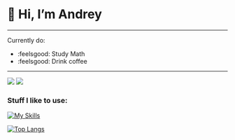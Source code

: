 # 👋 Hi, I’m **Andrey**

___

Currently do:
- :feelsgood: Study Math
- :feelsgood: Drink coffee

___

![](https://komarev.com/ghpvc/?username=calmlygrass)
![](https://www.codewars.com/users/JustAnCore/badges/small)

### Stuff I like to use:
[![My Skills](https://skillicons.dev/icons?i=cpp,cs,visualstudio,unity,git,arduino)](https://skillicons.dev)

[![Top Langs](https://github-readme-stats.vercel.app/api/top-langs/?username=calmlygrass&layout=compact&hide=purebasic)](https://github.com/anuraghazra/github-readme-stats)
